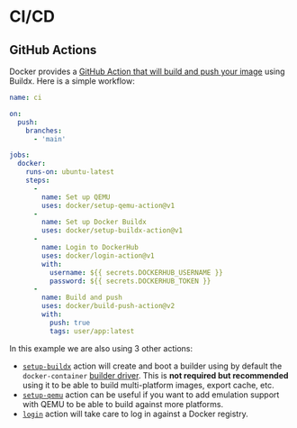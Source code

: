 # CI/CD

## GitHub Actions

Docker provides a [GitHub Action that will build and push your image](https://github.com/docker/build-push-action/#about)
using Buildx. Here is a simple workflow:

```yaml
name: ci

on:
  push:
    branches:
      - 'main'

jobs:
  docker:
    runs-on: ubuntu-latest
    steps:
      -
        name: Set up QEMU
        uses: docker/setup-qemu-action@v1
      -
        name: Set up Docker Buildx
        uses: docker/setup-buildx-action@v1
      -
        name: Login to DockerHub
        uses: docker/login-action@v1 
        with:
          username: ${{ secrets.DOCKERHUB_USERNAME }}
          password: ${{ secrets.DOCKERHUB_TOKEN }}
      -
        name: Build and push
        uses: docker/build-push-action@v2
        with:
          push: true
          tags: user/app:latest
```

In this example we are also using 3 other actions:

* [`setup-buildx`](https://github.com/docker/setup-buildx-action) action will create and boot a builder using by
default the `docker-container` [builder driver](../reference/buildx_create.md#driver).
This is **not required but recommended** using it to be able to build multi-platform images, export cache, etc.
* [`setup-qemu`](https://github.com/docker/setup-qemu-action) action can be useful if you want
to add emulation support with QEMU to be able to build against more platforms.
* [`login`](https://github.com/docker/login-action) action will take care to log
in against a Docker registry.
